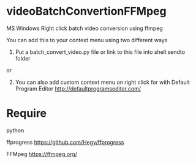 # videoBatchConvertionFFMpeg
MS Windows Right click batch video conversion using ffmpeg

You can add this to your context menu using two different ways
1) Put a batch_convert_video.py file or link to this file into shell:sendto folder

or

2) You can also add custom context menu on right click for with Default Program Editor http://defaultprogramseditor.com/

# Require

python

ffprogress https://github.com/Hegy/ffprogress

FFMpeg https://ffmpeg.org/
